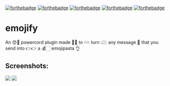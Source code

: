 [![forthebadge](https://forthebadge.com/images/badges/works-on-my-machine.svg)](https://forthebadge.com)
[![forthebadge](https://forthebadge.com/images/badges/it-works-why.svg)](https://forthebadge.com)
[![forthebadge](https://forthebadge.com/images/badges/mom-made-pizza-rolls.svg)](https://forthebadge.com)
[![forthebadge](https://forthebadge.com/images/badges/just-plain-nasty.svg)](https://forthebadge.com)
[![forthebadge](https://forthebadge.com/images/badges/you-didnt-ask-for-this.svg)](https://forthebadge.com)
# emojify
An 😍📯 powercord plugin made 👑🍔 to 💦💦 turn 👆🏼 any message 👾 that you send into 👉👉 a 💰🏻 emojipasta 👌

## Screenshots:
![](https://i.imgur.com/kCZ3B1j.png)
![](https://i.imgur.com/vNKNbCn.png)
